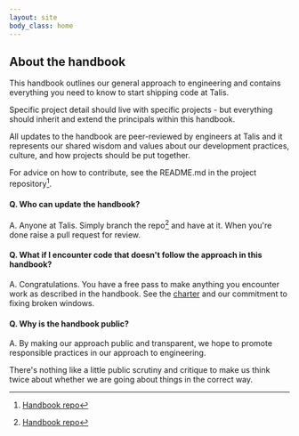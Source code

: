 ```yaml
---
layout: site
body_class: home
---
```


## About the handbook

This handbook outlines our general approach to engineering and contains everything you need to know to start shipping
code at Talis.

Specific project detail should live with specific projects - but everything should inherit and extend the principals
within this handbook.

All updates to the handbook are peer-reviewed by engineers at Talis and it represents our shared wisdom and values about
our development practices, culture, and how projects should be put together.

For advice on how to contribute, see the README.md in the project repository[^1].


#### Q. Who can update the handbook?

A. Anyone at Talis. Simply branch the repo[^1] and have at it. When you're done raise a pull request for review.

#### Q. What if I encounter code that doesn't follow the approach in this handbook?

A. Congratulations. You have a free pass to make anything you encounter work as described in the handbook. See the
[charter](/topics/charter.html) and our commitment to fixing broken windows.

#### Q. Why is the handbook public?

A. By making our approach public and transparent, we hope to promote responsible practices in our approach to
engineering.

There's nothing like a little public scrutiny and critique to make us think twice about whether we are going about
things in the correct way.


[^1]: [Handbook repo](https://github.com/talis/talis.github.io)
